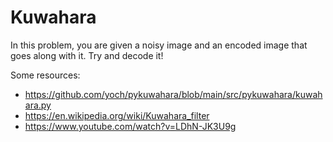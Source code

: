 # Kuwahara

In this problem, you are given a noisy image and an encoded image that goes along with it. Try and decode it!

Some resources:

- <https://github.com/yoch/pykuwahara/blob/main/src/pykuwahara/kuwahara.py>
- <https://en.wikipedia.org/wiki/Kuwahara_filter>
- <https://www.youtube.com/watch?v=LDhN-JK3U9g>
